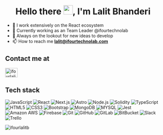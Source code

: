 <h1 align="center">Hello there <img src="https://raw.githubusercontent.com/MartinHeinz/MartinHeinz/master/wave.gif" height="30px">, I'm Lalit Bhanderi</h1>

- 🔭 I work extensively on the React ecosystem
- 🌱 Currently working as an Team Leader @ifourtechnolab
- 🤔 Always on the lookout for new ideas to develop
- 📫 How to reach me **lalit@ifourtechnolab.com**

## Contact me at

<p align="left">
<a href="https://www.linkedin.com/in/lalitbhanderi/" target="blank"><img align="center" src="https://cdn.jsdelivr.net/npm/simple-icons@3.0.1/icons/linkedin.svg" alt="ifourlalitb" height="30" width="40" /></a>
</p>

## Tech stack

![JavaScript](https://img.shields.io/badge/-JavaScript-black?style=flat-square&logo=javascript)
![React](https://img.shields.io/badge/-React-black?style=flat-square&logo=react)
![Next.js](https://img.shields.io/badge/-Next.js-black?style=flat-square&logo=Next.js)
![Astro](https://img.shields.io/badge/-Astro-FFFFFF?style=flat-square&logo=astro)
![Node.js](https://img.shields.io/badge/-Node.js-black?style=flat-square&logo=Node.js)
![Solidity](https://img.shields.io/badge/-Solidity-black?style=flat-square&logo=solidity)
![TypeScript](https://img.shields.io/badge/-TypeScript-fff?style=flat-square&logo=typescript)
![HTML5](https://img.shields.io/badge/-HTML5-E34F26?style=flat-square&logo=html5&logoColor=white)
![CSS3](https://img.shields.io/badge/-CSS3-1572B6?style=flat-square&logo=css3)
![Bootstrap](https://img.shields.io/badge/-Bootstrap-FFFFFF?style=flat-square&logo=bootstrap)
![MongoDB](https://img.shields.io/badge/-MongoDB-black?style=flat-square&logo=mongodb)
![MYSQL](https://img.shields.io/badge/-MYSQL-FFFFFF?style=flat-square&logo=mysql)
![Jest](https://img.shields.io/badge/-Jest-black?style=flat-square&logo=jest)
![Amazon AWS](https://img.shields.io/badge/Amazon%20AWS-232F3E?style=flat-square&logo=amazon-aws)
![Firebase](https://img.shields.io/badge/-Firebase-black?style=flat-square&logo=firebase)
![Git](https://img.shields.io/badge/-Git-black?style=flat-square&logo=git)
![GitHub](https://img.shields.io/badge/-GitHub-181717?style=flat-square&logo=github)
![GitLab](https://img.shields.io/badge/-GitLab-FCA121?style=flat-square&logo=gitlab)
![BitBucket](https://img.shields.io/badge/-BitBucket-darkblue?style=flat-square&logo=bitbucket)
![Slack](https://img.shields.io/badge/-Slack-black?style=flat-square&logo=slack)
![Trello](https://img.shields.io/badge/-Trello-black?style=flat-square&logo=trello)

<p align="left"> <img src="https://komarev.com/ghpvc/?username=ifourlalitb&label=Profile%20views&color=0e75b6&style=flat" alt="ifourlalitb" /> </p>
